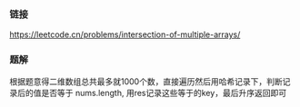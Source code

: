 ### 链接
https://leetcode.cn/problems/intersection-of-multiple-arrays/

### 题解
根据题意得二维数组总共最多就1000个数，直接遍历然后用哈希记录下，判断记录后的值是否等于 nums.length, 用res记录这些等于的key，最后升序返回即可
